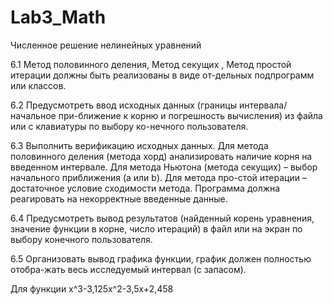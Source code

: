 # Lab3_Math
Численное решение нелинейных уравнений

6.1	Метод половинного деления, Метод секущих , Метод простой итерации  должны быть реализованы в  виде от-дельных подпрограмм или классов.

6.2	Предусмотреть ввод исходных данных (границы интервала/начальное при-ближение к корню и погрешность вычисления) из файла или с клавиатуры по выбору ко-нечного пользователя. 

6.3	Выполнить верификацию исходных данных. Для метода половинного деления (метода хорд) анализировать наличие корня на введенном интервале. Для метода Ньютона (метода секущих) – выбор начального приближения (а или b).  Для метода про-стой итерации – достаточное условие сходимости метода. Программа должна реагировать на некорректные введенные данные.  

6.4	Предусмотреть вывод результатов (найденный корень уравнения, значение функции в корне, число итераций) в файл или  на экран по выбору конечного пользователя.

6.5	Организовать вывод графика функции, график должен полностью отобра-жать весь исследуемый интервал (с запасом).

Для функции x^3-3,125x^2-3,5x+2,458
